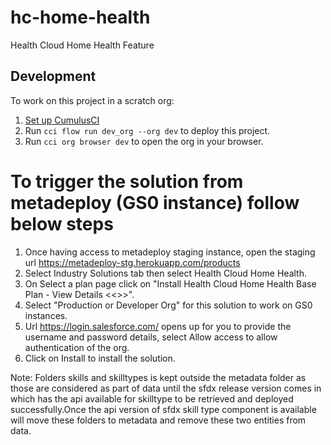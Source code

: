 # hc-home-health
Health Cloud Home Health Feature 


## Development

To work on this project in a scratch org:

1. [Set up CumulusCI](https://cumulusci.readthedocs.io/en/latest/tutorial.html)
2. Run `cci flow run dev_org --org dev` to deploy this project.
3. Run `cci org browser dev` to open the org in your browser.

# To trigger the solution from metadeploy (GS0 instance) follow below steps

1. Once having access to metadeploy staging instance, open the staging url https://metadeploy-stg.herokuapp.com/products
2. Select Industry Solutions tab then select Health Cloud Home Health.
3. On Select a plan page click on "Install Health Cloud Home Health Base Plan - View Details <<<Edit Here>>>".
4. Select "Production or Developer Org" for this solution to work on GS0 instances.
5. Url https://login.salesforce.com/ opens up for you to provide the username and password details, select Allow access to allow authentication of the org.
6. Click on Install to install the solution.

Note: Folders skills and skilltypes is kept outside the metadata folder as those are considered as part of data until the sfdx release version comes in which has the api available for skilltype to be retrieved and deployed successfully.Once the api version of sfdx skill type component is available will move these folders to metadata and remove these two entities from data.